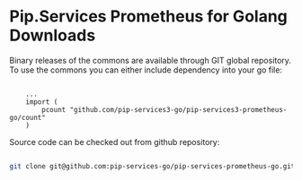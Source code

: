 # Pip.Services Prometheus for Golang Downloads

Binary releases of the commons are available through GIT global repository. 
To use the commons you can either include dependency into your go file:

```golang

    ...
    import (
        pcount "github.com/pip-services3-go/pip-services3-prometheus-go/count"
    )

``` 

Source code can be checked out from github repository:

```bash

git clone git@github.com:pip-services-go/pip-services-prometheus-go.git

```
